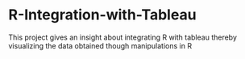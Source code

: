 # R-Integration-with-Tableau
This project gives an insight about integrating R with tableau thereby visualizing the data obtained though manipulations in R
